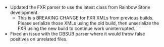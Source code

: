 * Updated the FXR parser to use the latest class from Rainbow Stone development.
  * This is a BREAKING CHANGE for FXR XMLs from previous builds. Please serialize those XMLs using the old build, then unserialize the FXR using the new build to continue work uninterrupted.
* Fixed an issue with the DBSUB parser where it would throw false positives on unrelated files.